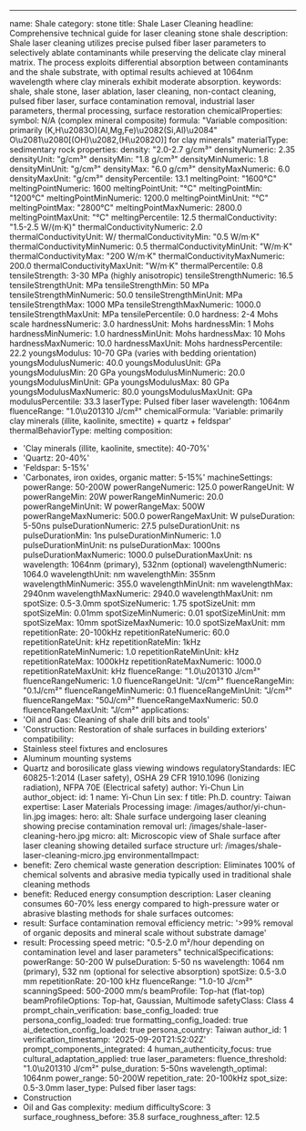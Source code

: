 ---
name: Shale
category: stone
title: Shale Laser Cleaning
headline: Comprehensive technical guide for laser cleaning stone shale
description: Shale laser cleaning utilizes precise pulsed fiber laser parameters to
  selectively ablate contaminants while preserving the delicate clay mineral matrix.
  The process exploits differential absorption between contaminants and the shale
  substrate, with optimal results achieved at 1064nm wavelength where clay minerals
  exhibit moderate absorption.
keywords: shale, shale stone, laser ablation, laser cleaning, non-contact cleaning,
  pulsed fiber laser, surface contamination removal, industrial laser parameters,
  thermal processing, surface restoration
chemicalProperties:
  symbol: N/A (complex mineral composite)
  formula: "Variable composition: primarily (K,H\u2083O)(Al,Mg,Fe)\u2082(Si,Al)\u2084"
    O\u2081\u2080[(OH)\u2082,(H\u2082O)] for clay minerals"
  materialType: sedimentary rock
properties:
  density: "2.0-2.7 g/cm³"
  densityNumeric: 2.35
  densityUnit: "g/cm³"
  densityMin: "1.8 g/cm³"
  densityMinNumeric: 1.8
  densityMinUnit: "g/cm³"
  densityMax: "6.0 g/cm³"
  densityMaxNumeric: 6.0
  densityMaxUnit: "g/cm³"
  densityPercentile: 13.1
  meltingPoint: "1600°C"
  meltingPointNumeric: 1600
  meltingPointUnit: "°C"
  meltingPointMin: "1200°C"
  meltingPointMinNumeric: 1200.0
  meltingPointMinUnit: "°C"
  meltingPointMax: "2800°C"
  meltingPointMaxNumeric: 2800.0
  meltingPointMaxUnit: "°C"
  meltingPercentile: 12.5
  thermalConductivity: "1.5-2.5 W/(m·K)"
  thermalConductivityNumeric: 2.0
  thermalConductivityUnit: W/
  thermalConductivityMin: "0.5 W/m·K"
  thermalConductivityMinNumeric: 0.5
  thermalConductivityMinUnit: "W/m·K"
  thermalConductivityMax: "200 W/m·K"
  thermalConductivityMaxNumeric: 200.0
  thermalConductivityMaxUnit: "W/m·K"
  thermalPercentile: 0.8
  tensileStrength: 3-30 MPa (highly anisotropic)
  tensileStrengthNumeric: 16.5
  tensileStrengthUnit: MPa
  tensileStrengthMin: 50 MPa
  tensileStrengthMinNumeric: 50.0
  tensileStrengthMinUnit: MPa
  tensileStrengthMax: 1000 MPa
  tensileStrengthMaxNumeric: 1000.0
  tensileStrengthMaxUnit: MPa
  tensilePercentile: 0.0
  hardness: 2-4 Mohs scale
  hardnessNumeric: 3.0
  hardnessUnit: Mohs
  hardnessMin: 1 Mohs
  hardnessMinNumeric: 1.0
  hardnessMinUnit: Mohs
  hardnessMax: 10 Mohs
  hardnessMaxNumeric: 10.0
  hardnessMaxUnit: Mohs
  hardnessPercentile: 22.2
  youngsModulus: 10-70 GPa (varies with bedding orientation)
  youngsModulusNumeric: 40.0
  youngsModulusUnit: GPa
  youngsModulusMin: 20 GPa
  youngsModulusMinNumeric: 20.0
  youngsModulusMinUnit: GPa
  youngsModulusMax: 80 GPa
  youngsModulusMaxNumeric: 80.0
  youngsModulusMaxUnit: GPa
  modulusPercentile: 33.3
  laserType: Pulsed fiber laser
  wavelength: 1064nm
  fluenceRange: "1.0\u201310 J/cm²"
  chemicalFormula: 'Variable: primarily clay minerals (illite, kaolinite, smectite)
    + quartz + feldspar'
  thermalBehaviorType: melting
composition:
- 'Clay minerals (illite, kaolinite, smectite): 40-70%'
- 'Quartz: 20-40%'
- 'Feldspar: 5-15%'
- 'Carbonates, iron oxides, organic matter: 5-15%'
machineSettings:
  powerRange: 50-200W
  powerRangeNumeric: 125.0
  powerRangeUnit: W
  powerRangeMin: 20W
  powerRangeMinNumeric: 20.0
  powerRangeMinUnit: W
  powerRangeMax: 500W
  powerRangeMaxNumeric: 500.0
  powerRangeMaxUnit: W
  pulseDuration: 5-50ns
  pulseDurationNumeric: 27.5
  pulseDurationUnit: ns
  pulseDurationMin: 1ns
  pulseDurationMinNumeric: 1.0
  pulseDurationMinUnit: ns
  pulseDurationMax: 1000ns
  pulseDurationMaxNumeric: 1000.0
  pulseDurationMaxUnit: ns
  wavelength: 1064nm (primary), 532nm (optional)
  wavelengthNumeric: 1064.0
  wavelengthUnit: nm
  wavelengthMin: 355nm
  wavelengthMinNumeric: 355.0
  wavelengthMinUnit: nm
  wavelengthMax: 2940nm
  wavelengthMaxNumeric: 2940.0
  wavelengthMaxUnit: nm
  spotSize: 0.5-3.0mm
  spotSizeNumeric: 1.75
  spotSizeUnit: mm
  spotSizeMin: 0.01mm
  spotSizeMinNumeric: 0.01
  spotSizeMinUnit: mm
  spotSizeMax: 10mm
  spotSizeMaxNumeric: 10.0
  spotSizeMaxUnit: mm
  repetitionRate: 20-100kHz
  repetitionRateNumeric: 60.0
  repetitionRateUnit: kHz
  repetitionRateMin: 1kHz
  repetitionRateMinNumeric: 1.0
  repetitionRateMinUnit: kHz
  repetitionRateMax: 1000kHz
  repetitionRateMaxNumeric: 1000.0
  repetitionRateMaxUnit: kHz
  fluenceRange: "1.0\u201310 J/cm²"
  fluenceRangeNumeric: 1.0
  fluenceRangeUnit: "J/cm²"
  fluenceRangeMin: "0.1J/cm²"
  fluenceRangeMinNumeric: 0.1
  fluenceRangeMinUnit: "J/cm²"
  fluenceRangeMax: "50J/cm²"
  fluenceRangeMaxNumeric: 50.0
  fluenceRangeMaxUnit: "J/cm²"
applications:
- 'Oil and Gas: Cleaning of shale drill bits and tools'
- 'Construction: Restoration of shale surfaces in building exteriors'
compatibility:
- Stainless steel fixtures and enclosures
- Aluminum mounting systems
- Quartz and borosilicate glass viewing windows
regulatoryStandards: IEC 60825-1:2014 (Laser safety), OSHA 29 CFR 1910.1096 (Ionizing
  radiation), NFPA 70E (Electrical safety)
author: Yi-Chun Lin
author_object:
  id: 1
  name: Yi-Chun Lin
  sex: f
  title: Ph.D.
  country: Taiwan
  expertise: Laser Materials Processing
  image: /images/author/yi-chun-lin.jpg
images:
  hero:
    alt: Shale surface undergoing laser cleaning showing precise contamination removal
    url: /images/shale-laser-cleaning-hero.jpg
  micro:
    alt: Microscopic view of Shale surface after laser cleaning showing detailed surface
      structure
    url: /images/shale-laser-cleaning-micro.jpg
environmentalImpact:
- benefit: Zero chemical waste generation
  description: Eliminates 100% of chemical solvents and abrasive media typically used
    in traditional shale cleaning methods
- benefit: Reduced energy consumption
  description: Laser cleaning consumes 60-70% less energy compared to high-pressure
    water or abrasive blasting methods for shale surfaces
outcomes:
- result: Surface contamination removal efficiency
  metric: '>99% removal of organic deposits and mineral scale without substrate damage'
- result: Processing speed
  metric: "0.5-2.0 m²/hour depending on contamination level and laser parameters"
technicalSpecifications:
  powerRange: 50-200 W
  pulseDuration: 5-50 ns
  wavelength: 1064 nm (primary), 532 nm (optional for selective absorption)
  spotSize: 0.5-3.0 mm
  repetitionRate: 20-100 kHz
  fluenceRange: "1.0-10 J/cm²"
  scanningSpeed: 500-2000 mm/s
  beamProfile: Top-hat (flat-top)
  beamProfileOptions: Top-hat, Gaussian, Multimode
  safetyClass: Class 4
prompt_chain_verification:
  base_config_loaded: true
  persona_config_loaded: true
  formatting_config_loaded: true
  ai_detection_config_loaded: true
  persona_country: Taiwan
  author_id: 1
  verification_timestamp: '2025-09-20T21:52:02Z'
  prompt_components_integrated: 4
  human_authenticity_focus: true
  cultural_adaptation_applied: true
laser_parameters:
  fluence_threshold: "1.0\u201310 J/cm²"
  pulse_duration: 5-50ns
  wavelength_optimal: 1064nm
  power_range: 50-200W
  repetition_rate: 20-100kHz
  spot_size: 0.5-3.0mm
  laser_type: Pulsed fiber laser
tags:
- Construction
- Oil and Gas
complexity: medium
difficultyScore: 3
surface_roughness_before: 35.8
surface_roughness_after: 12.5

